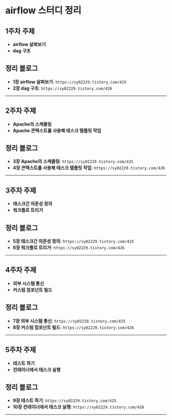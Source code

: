 # airflow 스터디 정리


## 1주차 주제

- **airflow 살펴보기**
- **dag 구조**

## 정리 블로그

- **1장 airflow 살펴보기**: `https://sy02229.tistory.com/425`
- **2장 dag 구조**: `https://sy02229.tistory.com/426`
---

## 2주차 주제

- **Apache의 스케줄링**
- **Apache 콘텍스트를 사용해 테스크 템플릿 작업**

## 정리 블로그

- **3장 Apache의 스케줄링**: `https://sy02229.tistory.com/425`
- **4장 콘텍스트를 사용해 테스크 템플릿 작업**: `https://sy02229.tistory.com/426`
---


## 3주차 주제

- **태스크간 의존성 정의**
- **워크플로 트리거**

## 정리 블로그

- **5장 태스크간 의존성 정의**: `https://sy02229.tistory.com/425`
- **6장 워크플로 트리거**: `https://sy02229.tistory.com/426`
---


## 4주차 주제

- **외부 시스템 통신**
- **커스텀 컴포넌트 빌드**

## 정리 블로그

- **7장 외부 시스템 통신**: `https://sy02229.tistory.com/425`
- **8장 커스텀 컴포넌트 빌드**: `https://sy02229.tistory.com/426`
---


## 5주차 주제

- **테스트 하기**
- **컨테이너에서 태스크 실행**

## 정리 블로그

- **9장 테스트 하기**: `https://sy02229.tistory.com/425`
- **10장 컨테이너에서 태스크 실행**: `https://sy02229.tistory.com/426`
---
